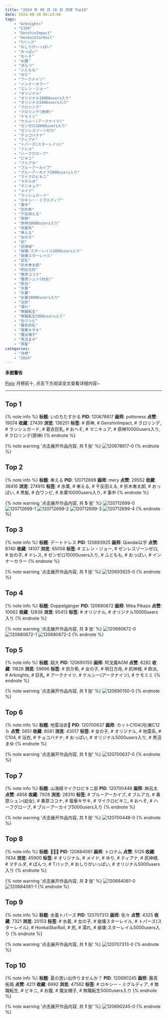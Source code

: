 ```yaml
---
title: "2024 年 08 月 16 日 月榜 Top10"
date: 2024-08-18 06:23:06
tags:
    - "Arknights"
    - "C104"
    - "GenshinImpact"
    - "HonkaiStarRail"
    - "Tバック"
    - "おしりがいっぱい"
    - "おっぱい"
    - "おへそ"
    - "お腹"
    - "ぱんつ"
    - "ふともも"
    - "ゆり"
    - "アークナイツ"
    - "インナーカラー"
    - "エレン・ジョー"
    - "オリジナル"
    - "オリジナル10000users入り"
    - "オリジナル5000users入り"
    - "クロリンデ"
    - "クロリンデ(原神)"
    - "ケモミミ"
    - "ケルシー(アークナイツ)"
    - "ゼンゼロ10000users入り"
    - "ゼンレスゾーンゼロ"
    - "チョコバナナ"
    - "ティアナ"
    - "トパーズ(スターレイル)"
    - "ドレス"
    - "ハーフグローブ"
    - "ビキニ"
    - "ブルアカ"
    - "ブルーアーカイブ"
    - "ブルーアーカイブ5000users入り"
    - "マイクロビキニ"
    - "マチルダ"
    - "マニキュア"
    - "メイド"
    - "ラッシュガード"
    - "ロキシー・ミグルディア"
    - "事中"
    - "凯尔希"
    - "千反田える"
    - "原神"
    - "原神10000users入り"
    - "地雷系"
    - "奉える"
    - "女の子"
    - "尻"
    - "尻神様"
    - "崩壊:スターレイル5000users入り"
    - "崩壊スターレイル"
    - "巨乳"
    - "折木奉太郎"
    - "明日方舟"
    - "春原ココナ"
    - "春原シュン(幼女)"
    - "欧派"
    - "水着"
    - "氷菓"
    - "氷菓10000users入り"
    - "浴衣"
    - "濡れ"
    - "無職転生"
    - "無職転生5000users入り"
    - "白ワンピ"
    - "着衣巨乳"
    - "竜華キサキ"
    - "魔女帽子"
    - "黒沼まゆ"
    - "黒髪"
categories:
    - "月榜"
    - "2024"
---
```


<i class="fa fa-triangle-exclamation"></i>**多图警告**<i class="fa fa-triangle-exclamation"></i>

[Pixiv](https://www.pixiv.net/) 月榜前十, 点击下方阅读全文查看详细内容~

<!-- more -->

---

## Top 1

{% note info %}
**标题**: いのちたすかる
**PID**: 120678617 **画师**: pottsness
**点赞**: 19074 **收藏**: 27439 **浏览**: 136251
**标签**: # 原神, # GenshinImpact, # クロリンデ, # ラッシュガード, # 着衣巨乳, # おへそ, # マニキュア, # 原神10000users入り, # クロリンデ(原神)
{% endnote %}

{% note warning '点击展开作品内容, 共 **1** 张' %}
![120678617-0](https://i.pixiv.re/img-original/img/2024/07/20/00/00/30/120678617_p0.jpg)
{% endnote %}

## Top 2

{% note info %}
**标题**: 奉える
**PID**: 120712699 **画师**: mery
**点赞**: 29552 **收藏**: 36416 **浏览**: 274915
**标签**: # 氷菓, # 奉える, # 千反田える, # 折木奉太郎, # おっぱい, # 黒髪, # 白ワンピ, # 氷菓10000users入り, # 事中
{% endnote %}

{% note warning '点击展开作品内容, 共 **5** 张' %}
![120712699-0](https://i.pixiv.re/img-original/img/2024/07/21/01/53/54/120712699_p0.png)
![120712699-1](https://i.pixiv.re/img-original/img/2024/07/21/01/53/54/120712699_p1.png)
![120712699-2](https://i.pixiv.re/img-original/img/2024/07/21/01/53/54/120712699_p2.png)
![120712699-3](https://i.pixiv.re/img-original/img/2024/07/21/01/53/54/120712699_p3.png)
![120712699-4](https://i.pixiv.re/img-original/img/2024/07/21/01/53/54/120712699_p4.png)
{% endnote %}

## Top 3

{% note info %}
**标题**: デートドレス
**PID**: 120693925 **画师**: Qiandai以宇
**点赞**: 8740 **收藏**: 14107 **浏览**: 65058
**标签**: # エレン・ジョー, # ゼンレスゾーンゼロ, # 女の子, # ドレス, # ゼンゼロ10000users入り, # ふともも, # おっぱい, # インナーカラー
{% endnote %}

{% note warning '点击展开作品内容, 共 **1** 张' %}
![120693925-0](https://i.pixiv.re/img-original/img/2024/07/20/15/04/58/120693925_p0.png)
{% endnote %}

## Top 4

{% note info %}
**标题**: Doppelgänger
**PID**: 120680672 **画师**: Mika Pikazo
**点赞**: 10062 **收藏**: 12838 **浏览**: 95413
**标签**: # オリジナル, # オリジナル10000users入り
{% endnote %}

{% note warning '点击展开作品内容, 共 **3** 张' %}
![120680672-0](https://i.pixiv.re/img-original/img/2024/07/20/00/56/03/120680672_p0.png)
![120680672-1](https://i.pixiv.re/img-original/img/2024/07/20/00/56/03/120680672_p1.png)
![120680672-2](https://i.pixiv.re/img-original/img/2024/07/20/00/56/03/120680672_p2.png)
{% endnote %}

## Top 5

{% note info %}
**标题**: 超大
**PID**: 120690150 **画师**: 阿戈魔AGM
**点赞**: 8282 **收藏**: 11828 **浏览**: 59696
**标签**: # 凯尔希, # 女の子, # 明日方舟, # 尻神様, # 欧派, # Arknights, # 巨乳, # アークナイツ, # ケルシー(アークナイツ), # ケモミミ
{% endnote %}

{% note warning '点击展开作品内容, 共 **1** 张' %}
![120690150-0](https://i.pixiv.re/img-original/img/2024/07/20/11/56/48/120690150_p0.jpg)
{% endnote %}

## Top 6

{% note info %}
**标题**: 地雷浴衣🎀
**PID**: 120700637 **画师**: カットC104(月)東C12ｂ
**点赞**: 5651 **收藏**: 8081 **浏览**: 43017
**标签**: # 女の子, # オリジナル, # 地雷系, # C104, # 浴衣, # チョコバナナ, # おっぱい, # オリジナル5000users入り, # 黒沼まゆ
{% endnote %}

{% note warning '点击展开作品内容, 共 **1** 张' %}
![120700637-0](https://i.pixiv.re/img-original/img/2024/07/20/19/50/54/120700637_p0.png)
{% endnote %}

## Top 7

{% note info %}
**标题**: 山海経マイクロビキニ部
**PID**: 120700448 **画师**: 麻呂太
**点赞**: 4858 **收藏**: 7928 **浏览**: 28310
**标签**: # ブルーアーカイブ, # ブルアカ, # 春原シュン(幼女), # 春原ココナ, # 竜華キサキ, # マイクロビキニ, # おへそ, # ハーフグローブ, # ブルーアーカイブ5000users入り
{% endnote %}

{% note warning '点击展开作品内容, 共 **1** 张' %}
![120700448-0](https://i.pixiv.re/img-original/img/2024/07/20/19/43/04/120700448_p0.png)
{% endnote %}

## Top 8

{% note info %}
**标题**: 🍑🍑🍑
**PID**: 120684061 **画师**: トロテム
**点赞**: 5126 **收藏**: 7434 **浏览**: 45900
**标签**: # オリジナル, # メイド, # ゆり, # ティアナ, # 尻神様, # マチルダ, # ぱんつ, # Tバック, # おしりがいっぱい, # オリジナル5000users入り
{% endnote %}

{% note warning '点击展开作品内容, 共 **2** 张' %}
![120684061-0](https://i.pixiv.re/img-original/img/2024/07/20/04/41/16/120684061_p0.jpg)
![120684061-1](https://i.pixiv.re/img-original/img/2024/07/20/04/41/16/120684061_p1.jpg)
{% endnote %}

## Top 9

{% note info %}
**标题**: 水着トパーズ
**PID**: 120707313 **画师**: 佐々
**点赞**: 4325 **收藏**: 7321 **浏览**: 20153
**标签**: # 水着, # 女の子, # 崩壊スターレイル, # トパーズ(スターレイル), # HonkaiStarRail, # 尻, # 濡れ, # 崩壊:スターレイル5000users入り
{% endnote %}

{% note warning '点击展开作品内容, 共 **1** 张' %}
![120707313-0](https://i.pixiv.re/img-original/img/2024/07/20/23/04/10/120707313_p0.jpg)
{% endnote %}

## Top 10

{% note info %}
**标题**: 夏の思い出作りませんか？
**PID**: 120690245 **画师**: 藤真拓哉
**点赞**: 4211 **收藏**: 6992 **浏览**: 47562
**标签**: # ロキシー・ミグルディア, # 無職転生, # ビキニ, # お腹, # 魔女帽子, # 無職転生5000users入り
{% endnote %}

{% note warning '点击展开作品内容, 共 **1** 张' %}
![120690245-0](https://i.pixiv.re/img-original/img/2024/07/20/12/00/09/120690245_p0.jpg)
{% endnote %}
